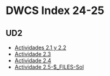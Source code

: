 # DWCS Index 24-25
## UD2
-  	[Actividades 2.1 y 2.2](https://github.com/dwcs-code-2425/Actividades2.1Y2.2)
-  	[Actividade 2.3](https://github.com/dwcs-code-2425/Actividad-2.3/tree/main)
-  	[Actividade 2.4](https://github.com/dwcs-code-2425/Actividade-2.4)
-  	[Actividade 2.5-$_FILES-Sol](https://github.com/dwcs-code-2425/Actividad-2.5-con-_FILES-Sol)
